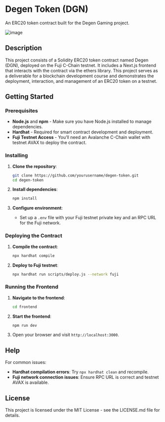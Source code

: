 # Degen Token (DGN)

An ERC20 token contract built for the Degen Gaming project.

![image](https://github.com/user-attachments/assets/03c20394-0bb9-4336-ad15-924f40607a70)


## Description

This project consists of a Solidity ERC20 token contract named Degen (DGN), deployed on the Fuji C-Chain testnet. It includes a Next.js frontend that interacts with the contract via the ethers library. This project serves as a deliverable for a blockchain development course and demonstrates the deployment, interaction, and management of an ERC20 token on a testnet.

## Getting Started

### Prerequisites

- **Node.js** and **npm** - Make sure you have Node.js installed to manage dependencies.
- **Hardhat** - Required for smart contract development and deployment.
- **Fuji Testnet Access** - You’ll need an Avalanche C-Chain wallet with testnet AVAX to deploy the contract.

### Installing

1. **Clone the repository**:
   ```bash
   git clone https://github.com/yourusername/degen-token.git
   cd degen-token
   ```
2. **Install dependencies**:
   ```bash
   npm install
   ```

3. **Configure environment**:
   - Set up a `.env` file with your Fuji testnet private key and an RPC URL for the Fuji network.

### Deploying the Contract

1. **Compile the contract**:
   ```bash
   npx hardhat compile
   ```

2. **Deploy to Fuji testnet**:
   ```bash
   npx hardhat run scripts/deploy.js --network fuji
   ```

### Running the Frontend

1. **Navigate to the frontend**:
   ```bash
   cd frontend
   ```

2. **Start the frontend**:
   ```bash
   npm run dev
   ```

3. Open your browser and visit `http://localhost:3000`.

## Help

For common issues:

- **Hardhat compilation errors**: Try `npx hardhat clean` and recompile.
- **Fuji network connection issues**: Ensure RPC URL is correct and testnet AVAX is available.


## License

This project is licensed under the MIT License - see the LICENSE.md file for details.
